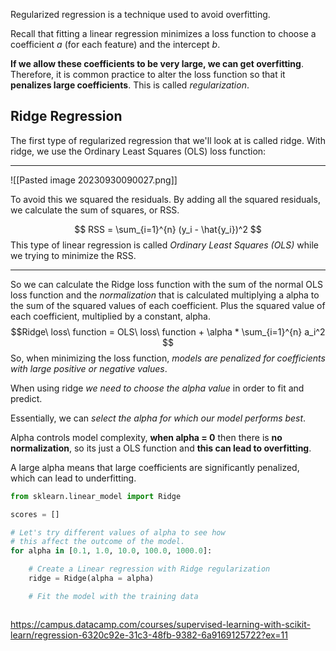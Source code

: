 Regularized regression is a technique used to avoid overfitting.

Recall that fitting a linear regression minimizes a loss function to choose a coefficient _a_ (for each feature) and the intercept _b_.

__If we allow these coefficients to be very large, we can get overfitting__. Therefore, it is common practice to alter the loss function so that it __penalizes large coefficients__. This is called _regularization_.


## Ridge Regression

The first type of regularized regression that we'll look at is called ridge. With ridge, we use the Ordinary Least Squares (OLS) loss function:

---------------
![[Pasted image 20230930090027.png]]

To avoid this we squared the residuals. By adding all the squared residuals, we calculate the sum of squares, or RSS.

$$ RSS = \sum_{i=1}^{n} (y_i - \hat{y_i})^2  $$
This type of linear regression is called _Ordinary Least Squares (OLS)_ while we trying to minimize the RSS. 

--------------------------

So we can calculate the Ridge loss function with the sum of the normal OLS loss function and the _normalization_ that is calculated multiplying a alpha to the sum of the squared values of each coefficient.
Plus the squared value of each coefficient, multiplied by a constant, alpha. 
$$Ridge\ loss\ function = OLS\ loss\ function + \alpha * \sum_{i=1}^{n} a_i^2 $$
So, when minimizing the loss function, _models are penalized for coefficients with large positive or negative values_.

When using ridge _we need to choose the alpha value_ in order to fit and predict.

Essentially, we can _select the alpha for which our model performs best_.

Alpha controls model complexity, __when alpha = 0__ then there is __no normalization__, so its just a OLS function and __this can lead to overfitting__.

A large alpha means that large coefficients are significantly penalized, which can lead to underfitting.

```python
from sklearn.linear_model import Ridge

scores = []

# Let's try different values of alpha to see how 
# this affect the outcome of the model.
for alpha in [0.1, 1.0, 10.0, 100.0, 1000.0]:

	# Create a Linear regression with Ridge regularization
	ridge = Ridge(alpha = alpha)

	# Fit the model with the training data



```


https://campus.datacamp.com/courses/supervised-learning-with-scikit-learn/regression-6320c92e-31c3-48fb-9382-6a9169125722?ex=11




